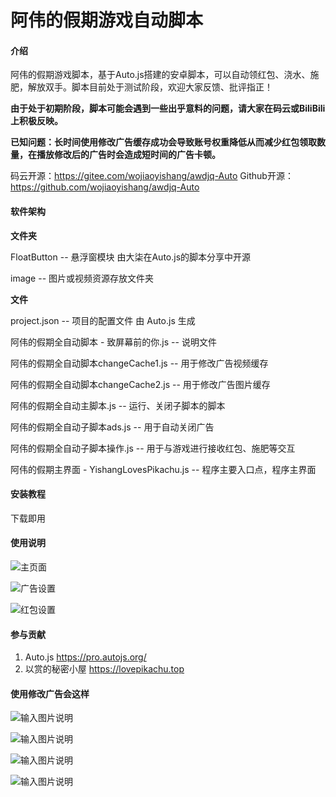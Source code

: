 # 阿伟的假期游戏自动脚本

#### 介绍
阿伟的假期游戏脚本，基于Auto.js搭建的安卓脚本，可以自动领红包、浇水、施肥，解放双手。脚本目前处于测试阶段，欢迎大家反馈、批评指正！

 **由于处于初期阶段，脚本可能会遇到一些出乎意料的问题，请大家在码云或BiliBili上积极反映。**

 **已知问题：长时间使用修改广告缓存成功会导致账号权重降低从而减少红包领取数量，在播放修改后的广告时会造成短时间的广告卡顿。** 


码云开源：https://gitee.com/wojiaoyishang/awdjq-Auto
Github开源：https://github.com/wojiaoyishang/awdjq-Auto 

#### 软件架构
 **文件夹**
 
FloatButton    --    悬浮窗模块 由大柒在Auto.js的脚本分享中开源

image          --    图片或视频资源存放文件夹

 **文件**

project.json    --   项目的配置文件 由 Auto.js 生成

阿伟的假期全自动脚本 - 致屏幕前的你.js    --    说明文件

阿伟的假期全自动脚本changeCache1.js    --    用于修改广告视频缓存

阿伟的假期全自动脚本changeCache2.js    --    用于修改广告图片缓存

阿伟的假期全自动主脚本.js    --    运行、关闭子脚本的脚本

阿伟的假期全自动子脚本ads.js    --    用于自动关闭广告

阿伟的假期全自动子脚本操作.js    --    用于与游戏进行接收红包、施肥等交互

阿伟的假期主界面 - YishangLovesPikachu.js    --    程序主要入口点，程序主界面

#### 安装教程

下载即用

#### 使用说明

![主页面](https://images.gitee.com/uploads/images/2021/0731/170430_02a539ab_5210553.jpeg "Screenshot_20210731_170309_aweidejiaqi.yishang.lo.jpg")

![广告设置](https://images.gitee.com/uploads/images/2021/0731/170445_094aaa18_5210553.jpeg "Screenshot_20210731_170315_aweidejiaqi.yishang.lo.jpg")

![红包设置](https://images.gitee.com/uploads/images/2021/0731/170457_b0926182_5210553.jpeg "Screenshot_20210731_170319_aweidejiaqi.yishang.lo.jpg")

#### 参与贡献

1.  Auto.js   https://pro.autojs.org/
2.  以赏的秘密小屋   https://lovepikachu.top

#### 使用修改广告会这样

![输入图片说明](https://images.gitee.com/uploads/images/2021/0731/170826_b962f62f_5210553.jpeg "qq_pic_merged_1627722408350.jpg")

![输入图片说明](https://images.gitee.com/uploads/images/2021/0731/170834_e0c078f2_5210553.jpeg "qq_pic_merged_1627722425599.jpg")

![输入图片说明](https://images.gitee.com/uploads/images/2021/0731/170843_b865ceab_5210553.jpeg "qq_pic_merged_1627722452679.jpg")

![输入图片说明](https://images.gitee.com/uploads/images/2021/0731/170850_91c5357a_5210553.jpeg "qq_pic_merged_1627722473000.jpg")